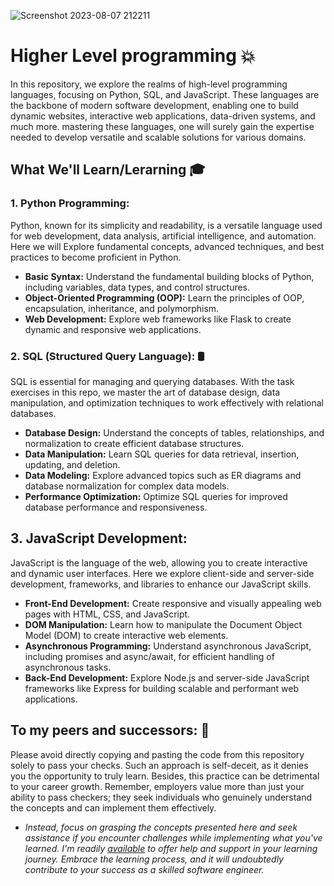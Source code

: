 ![Screenshot 2023-08-07 212211](https://github.com/El-gibbor/alx-higher_level_programming/assets/107848793/89587191-b49e-460e-a331-7fc1ca3067b8)  
# Higher Level programming 💥  
In this repository, we explore the realms of high-level programming languages, focusing on Python, SQL, and JavaScript. These languages are the backbone of modern software development, enabling one to build dynamic websites, interactive web applications, data-driven systems, and much more. mastering these languages, one will surely gain the expertise needed to develop versatile and scalable solutions for various domains.  
## What We'll Learn/Lerarning 🎓
### 1. Python Programming: 
Python, known for its simplicity and readability, is a versatile language used for web development, data analysis, artificial intelligence, and automation. Here we will Explore fundamental concepts, advanced techniques, and best practices to become proficient in Python.   
- **Basic Syntax:** Understand the fundamental building blocks of Python, including variables, data types, and control structures.  
- **Object-Oriented Programming (OOP):** Learn the principles of OOP, encapsulation, inheritance, and polymorphism.  
- **Web Development:** Explore web frameworks like Flask to create dynamic and responsive web applications.
### 2. SQL (Structured Query Language): 🛢
SQL is essential for managing and querying databases. With the task exercises in this repo, we master the art of database design, data manipulation, and optimization techniques to work effectively with relational databases.  
- **Database Design:** Understand the concepts of tables, relationships, and normalization to create efficient database structures.  
- **Data Manipulation:** Learn SQL queries for data retrieval, insertion, updating, and deletion.  
- **Data Modeling:** Explore advanced topics such as ER diagrams and database normalization for complex data models.  
- **Performance Optimization:** Optimize SQL queries for improved database performance and responsiveness.
## 3. JavaScript Development:
JavaScript is the language of the web, allowing you to create interactive and dynamic user interfaces. Here we explore client-side and server-side development, frameworks, and libraries to enhance our JavaScript skills.  
- **Front-End Development:** Create responsive and visually appealing web pages with HTML, CSS, and JavaScript.  
- **DOM Manipulation:** Learn how to manipulate the Document Object Model (DOM) to create interactive web elements.  
- **Asynchronous Programming:** Understand asynchronous JavaScript, including promises and async/await, for efficient handling of asynchronous tasks.  
- **Back-End Development:** Explore Node.js and server-side JavaScript frameworks like Express for building scalable and performant web applications.
## To my peers and successors: 🚫
Please avoid directly copying and pasting the code from this repository solely to pass your checks. Such an approach is self-deceit, as it denies you the opportunity to truly learn. Besides, this practice can be detrimental to your career growth. Remember, employers value more than just your ability to pass checkers; they seek individuals who genuinely understand the concepts and can implement them effectively.  
  
- _Instead, focus on grasping the concepts presented here and seek assistance if you encounter challenges while implementing what you've learned. I'm readily [available](www.twitter.com/Chi_Elgibbor) to offer help and support in your learning journey. Embrace the learning process, and it will undoubtedly contribute to your success as a skilled software engineer._ 
